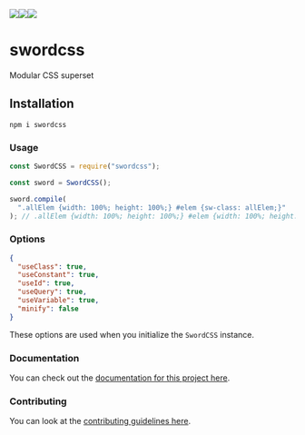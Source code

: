 <img src="https://img.shields.io/coveralls/github/swordcss/swordcss?style=for-the-badge"><img src="https://img.shields.io/travis/swordcss/swordcss?style=for-the-badge"><img src="https://img.shields.io/npm/v/swordcss?style=for-the-badge"><br />

# swordcss

Modular CSS superset

## Installation

`npm i swordcss`

### Usage

```javascript
const SwordCSS = require("swordcss");

const sword = SwordCSS();

sword.compile(
  ".allElem {width: 100%; height: 100%;} #elem {sw-class: allElem;}"
); // .allElem {width: 100%; height: 100%;} #elem {width: 100%; height: 100%;}
```

### Options

```json
{
  "useClass": true,
  "useConstant": true,
  "useId": true,
  "useQuery": true,
  "useVariable": true,
  "minify": false
}
```

These options are used when you initialize the `SwordCSS` instance.

### Documentation

You can check out the [documentation for this project here](https://swordcss.github.io/swordcss).

### Contributing

You can look at the [contributing guidelines here](https://github.com/swordcss/swordcss/blob/master/CONTRIBUTING.md).